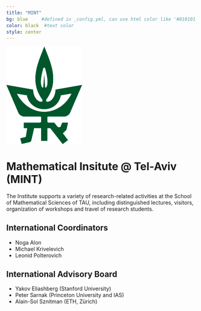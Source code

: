 ```yaml
---
title: "MINT"
bg: blue     #defined in _config.yml, can use html color like '#010101'
color: black  #text color
style: center
---
```


<img src="img/TAU.png" alt="Logo" style="width: 200px;"/>

<div class="colmask">
<div class="colmid">
<div class="colleft">
<div class="col1">

<h1 class="title" id="mathematical-insitute--tel-aviv-mint">Mathematical Insitute @ Tel-Aviv (MINT)</h1>
<p>The Institute supports a variety of research-related activities at the School of Mathematical Sciences of TAU, including distinguished lectures, visitors, organization of workshops and travel of research students.</p>
</div>

<div class="col2">
<h2 id="international-coordinators">International Coordinators</h2>
<ul>
  <li>Noga Alon</li>
  <li>Michael Krivelevich</li>
  <li>Leonid Polterovich</li>
</ul>
</div>

<div class="col3">
<h2 id="international-advisory-board">International Advisory Board</h2>
<ul>
  <li>Yakov Eliashberg (Stanford University)</li>
  <li>Peter Sarnak (Princeton University and IAS)</li>
  <li>Alain-Sol Sznitman (ETH, Zürich)</li>
</ul>
</div>
</div>
</div>
</div>
